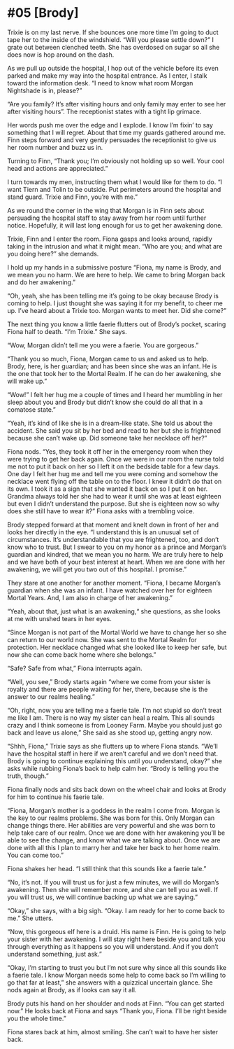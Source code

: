 # #05 [Brody]

Trixie is on my last nerve. If she bounces one more time I’m going to duct tape her to the inside of the windshield. “Will you please settle down?” I grate out between clenched teeth. She has overdosed on sugar so all she does now is hop around on the dash.

As we pull up outside the hospital, I hop out of the vehicle before its even parked and make my way into the hospital entrance. As I enter, I stalk toward the information desk. “I need to know what room Morgan Nightshade is in, please?”

“Are you family? It’s after visiting hours and only family may enter to see her after visiting hours”. The receptionist states with a tight lip grimace.

Her words push me over the edge and I explode. I know I’m fixin’ to say something that I will regret. About that time my guards gathered around me. Finn steps forward and very gently persuades the receptionist to give us her room number and buzz us in.

Turning to Finn, “Thank you; I’m obviously not holding up so well. Your cool head and actions are appreciated.”

I turn towards my men, instructing them what I would like for them to do. “I want Tiern and Tolin to be outside. Put perimeters around the hospital and stand guard. Trixie and Finn, you’re with me.”

As we round the corner in the wing that Morgan is in Finn sets about persuading the hospital staff to stay away from her room until further notice. Hopefully, it will last long enough for us to get her awakening done.

Trixie, Finn and I enter the room. Fiona gasps and looks around, rapidly taking in the intrusion and what it might mean. “Who are you; and what are you doing here?” she demands.

I hold up my hands in a submissive posture “Fiona, my name is Brody, and we mean you no harm. We are here to help. We came to bring Morgan back and do her awakening.”

“Oh, yeah, she has been telling me it’s going to be okay because Brody is coming to help. I just thought she was saying it for my benefit, to cheer me up. I’ve heard about a Trixie too. Morgan wants to meet her. Did she come?”

The next thing you know a little faerie flutters out of Brody’s pocket, scaring Fiona half to death. “I’m Trixie.” She says.

“Wow, Morgan didn’t tell me you were a faerie. You are gorgeous.”

“Thank you so much, Fiona, Morgan came to us and asked us to help. Brody, here, is her guardian; and has been since she was an infant. He is the one that took her to the Mortal Realm. If he can do her awakening, she will wake up.”

“Wow!” I felt her hug me a couple of times and I heard her mumbling in her sleep about you and Brody but didn’t know she could do all that in a comatose state.”

“Yeah, it’s kind of like she is in a dream-like state. She told us about the accident. She said you sit by her bed and read to her but she is frightened because she can’t wake up. Did someone take her necklace off her?”

Fiona nods. “Yes, they took it off her in the emergency room when they were trying to get her back again. Once we were in our room the nurse told me not to put it back on her so I left it on the bedside table for a few days. One day I felt her hug me and tell me you were coming and somehow the necklace went flying off the table on to the floor. I knew it didn’t do that on its own. I took it as a sign that she wanted it back on so I put it on her. Grandma always told her she had to wear it until she was at least eighteen but even I didn’t understand the purpose. But she is eighteen now so why does she still have to wear it?” Fiona asks with a trembling voice.

Brody stepped forward at that moment and knelt down in front of her and looks her directly in the eye. “I understand this is an unusual set of circumstances. It’s understandable that you are frightened, too, and don’t know who to trust. But I swear to you on my honor as a prince and Morgan’s guardian and kindred, that we mean you no harm. We are truly here to help and we have both of your best interest at heart. When we are done with her awakening, we will get you two out of this hospital. I promise.”

They stare at one another for another moment. “Fiona, I became Morgan’s guardian when she was an infant. I have watched over her for eighteen Mortal Years.  And, I am also in charge of her awakening.”

“Yeah, about that, just what is an awakening,“ she questions, as she looks at me with unshed tears in her eyes.

“Since Morgan is not part of the Mortal World we have to change her so she can return to our world now. She was sent to the Mortal Realm for protection. Her necklace changed what she looked like to keep her safe, but now she can come back home where she belongs.”

“Safe? Safe from what,” Fiona interrupts again.

“Well, you see,” Brody starts again “where we come from your sister is royalty and there are people waiting for her, there, because she is the answer to our realms healing.”

“Oh, right, now you are telling me a faerie tale. I’m not stupid so don’t treat me like I am. There is no way my sister can heal a realm. This all sounds crazy and I think someone is from Looney Farm. Maybe you should just go back and leave us alone,” She said as she stood up, getting angry now.

“Shhh, Fiona,” Trixie says as she flutters up to where Fiona stands. “We’ll have the hospital staff in here if we aren’t careful and we don’t need that. Brody is going to continue explaining this until you understand, okay?” she asks while rubbing Fiona’s back to help calm her. “Brody is telling you the truth, though.”

Fiona finally nods and sits back down on the wheel chair and looks at Brody for him to continue his faerie tale.

“Fiona, Morgan’s mother is a goddess in the realm I come from. Morgan is the key to our realms problems. She was born for this. Only Morgan can change things there. Her abilities are very powerful and she was born to help take care of our realm. Once we are done with her awakening you’ll be able to see the change, and know what we are talking about. Once we are done with all this I plan to marry her and take her back to her home realm. You can come too.”

Fiona shakes her head. “I still think that this sounds like a faerie tale.”

“No, it’s not. If you will trust us for just a few minutes, we will do Morgan’s awakening. Then she will remember more, and she can tell you as well. If you will trust us, we will continue backing up what we are saying.”

“Okay,” she says, with a big sigh. “Okay. I am ready for her to come back to me.” She utters.

“Now, this gorgeous elf here is a druid. His name is Finn. He is going to help your sister with her awakening. I will stay right here beside you and talk you through everything as it happens so you will understand. And if you don’t understand something, just ask.”

“Okay, I’m starting to trust you but I’m not sure why since all this sounds like a faerie tale. I know Morgan needs some help to come back so I’m willing to go that far at least,” she answers with a quizzical uncertain glance. She nods again at Brody, as if looks can say it all.

Brody puts his hand on her shoulder and nods at Finn. “You can get started now.” He looks back at Fiona and says “Thank you, Fiona. I’ll be right beside you the whole time.”

Fiona stares back at him, almost smiling. She can’t wait to have her sister back.
 
 
